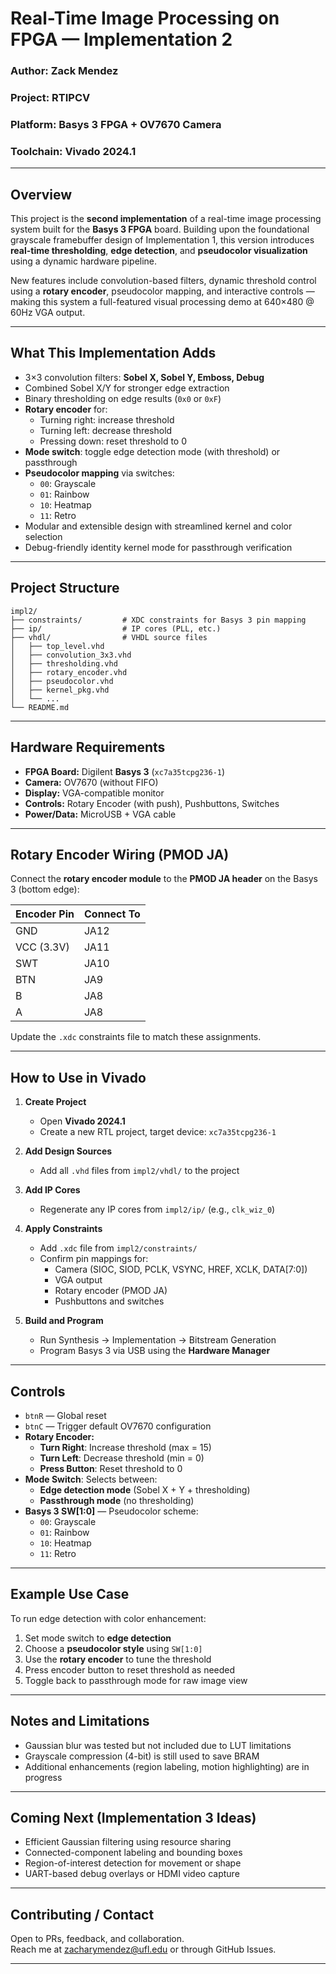 # Real-Time Image Processing on FPGA — Implementation 2

### Author: Zack Mendez  
### Project: RTIPCV  
### Platform: **Basys 3 FPGA** + OV7670 Camera  
### Toolchain: Vivado 2024.1  

---

## Overview

This project is the **second implementation** of a real-time image processing system built for the **Basys 3 FPGA** board. Building upon the foundational grayscale framebuffer design of Implementation 1, this version introduces **real-time thresholding**, **edge detection**, and **pseudocolor visualization** using a dynamic hardware pipeline.

New features include convolution-based filters, dynamic threshold control using a **rotary encoder**, pseudocolor mapping, and interactive controls — making this system a full-featured visual processing demo at 640×480 @ 60Hz VGA output.

---

## What This Implementation Adds

- 3×3 convolution filters: **Sobel X, Sobel Y, Emboss, Debug**
- Combined Sobel X/Y for stronger edge extraction
- Binary thresholding on edge results (`0x0` or `0xF`)
- **Rotary encoder** for:
  - Turning right: increase threshold
  - Turning left: decrease threshold
  - Pressing down: reset threshold to 0
- **Mode switch**: toggle edge detection mode (with threshold) or passthrough
- **Pseudocolor mapping** via switches:
  - `00`: Grayscale
  - `01`: Rainbow
  - `10`: Heatmap
  - `11`: Retro
- Modular and extensible design with streamlined kernel and color selection
- Debug-friendly identity kernel mode for passthrough verification

---

## Project Structure

```
impl2/
├── constraints/         # XDC constraints for Basys 3 pin mapping
├── ip/                  # IP cores (PLL, etc.)
├── vhdl/                # VHDL source files
│   ├── top_level.vhd
│   ├── convolution_3x3.vhd
│   ├── thresholding.vhd
│   ├── rotary_encoder.vhd
│   ├── pseudocolor.vhd
│   ├── kernel_pkg.vhd
│   └── ...
└── README.md
```

---

## Hardware Requirements

- **FPGA Board:** Digilent **Basys 3** (`xc7a35tcpg236-1`)
- **Camera:** OV7670 (without FIFO)
- **Display:** VGA-compatible monitor
- **Controls:** Rotary Encoder (with push), Pushbuttons, Switches
- **Power/Data:** MicroUSB + VGA cable

---

## Rotary Encoder Wiring (PMOD JA)

Connect the **rotary encoder module** to the **PMOD JA header** on the Basys 3 (bottom edge):

| Encoder Pin | Connect To |
|-------------|------------|
| GND         | JA12       |
| VCC (3.3V)  | JA11       |
| SWT         | JA10       |
| BTN         | JA9        |
| B           | JA8        |
| A           | JA8        |

Update the `.xdc` constraints file to match these assignments.

---

## How to Use in Vivado

1. **Create Project**
   - Open **Vivado 2024.1**
   - Create a new RTL project, target device: `xc7a35tcpg236-1`

2. **Add Design Sources**
   - Add all `.vhd` files from `impl2/vhdl/` to the project

3. **Add IP Cores**
   - Regenerate any IP cores from `impl2/ip/` (e.g., `clk_wiz_0`)

4. **Apply Constraints**
   - Add `.xdc` file from `impl2/constraints/`
   - Confirm pin mappings for:
     - Camera (SIOC, SIOD, PCLK, VSYNC, HREF, XCLK, DATA[7:0])
     - VGA output
     - Rotary encoder (PMOD JA)
     - Pushbuttons and switches

5. **Build and Program**
   - Run Synthesis → Implementation → Bitstream Generation
   - Program Basys 3 via USB using the **Hardware Manager**

---

## Controls

- `btnR` — Global reset
- `btnC` — Trigger default OV7670 configuration
- **Rotary Encoder:**
  - **Turn Right**: Increase threshold (max = 15)
  - **Turn Left**: Decrease threshold (min = 0)
  - **Press Button**: Reset threshold to 0
- **Mode Switch**: Selects between:
  - **Edge detection mode** (Sobel X + Y + thresholding)
  - **Passthrough mode** (no thresholding)
- **Basys 3 SW[1:0]** — Pseudocolor scheme:
  - `00`: Grayscale
  - `01`: Rainbow
  - `10`: Heatmap
  - `11`: Retro

---

## Example Use Case

To run edge detection with color enhancement:

1. Set mode switch to **edge detection**
2. Choose a **pseudocolor style** using `SW[1:0]`
3. Use the **rotary encoder** to tune the threshold
4. Press encoder button to reset threshold as needed
5. Toggle back to passthrough mode for raw image view

---

## Notes and Limitations

- Gaussian blur was tested but not included due to LUT limitations
- Grayscale compression (4-bit) is still used to save BRAM
- Additional enhancements (region labeling, motion highlighting) are in progress

---

## Coming Next (Implementation 3 Ideas)

- Efficient Gaussian filtering using resource sharing
- Connected-component labeling and bounding boxes
- Region-of-interest detection for movement or shape
- UART-based debug overlays or HDMI video capture

---

## Contributing / Contact

Open to PRs, feedback, and collaboration.  
Reach me at [zacharymendez@ufl.edu](mailto:zacharymendez@ufl.edu) or through GitHub Issues.

---
